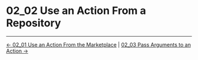 # 02_02 Use an Action From a Repository

<!-- FooterStart -->
---
[← 02_01 Use an Action From the Marketplace](../02_01_use_an_action_from_the_marketplace/README.md) | [02_03 Pass Arguments to an Action →](../02_03_pass_arguments_to_an_action/README.md)
<!-- FooterEnd -->
